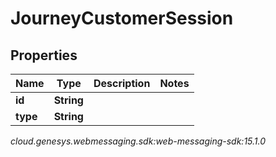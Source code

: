 # JourneyCustomerSession


## Properties

| Name | Type | Description | Notes |
| ------------ | ------------- | ------------- | ------------- |
| **id** | **String** |  |  |
| **type** | **String** |  |  |




_cloud.genesys.webmessaging.sdk:web-messaging-sdk:15.1.0_
